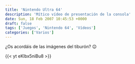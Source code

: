 ```yaml
---
title: 'Nintendo Ultra 64'
description: 'Mítico vídeo de presentación de la consola'
date: Sun, 18 Feb 2007 10:45:53 +0000
draft: false
tags: ['Juegos', 'Nintendo 64', 'Vídeos']
categories: ['Varios']
---
```


¿Os acordáis de las imágenes del tiburón? :wink:

{{< yt eKlbx5niBu8 >}}